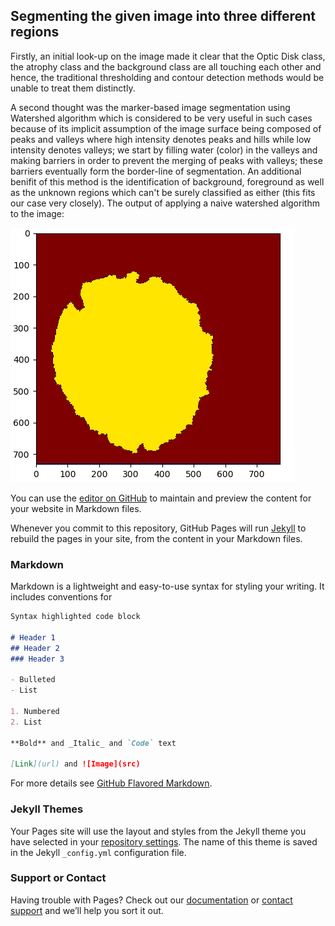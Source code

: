 ## Segmenting the given image into three different regions

Firstly,  an initial look-up on the image made it clear that the Optic Disk class, the atrophy class and the background class are all touching each other and hence, the traditional thresholding and contour detection methods would be unable to treat them distinctly.

A second thought was the marker-based image segmentation using Watershed algorithm which is considered to be very useful in such cases because of its implicit assumption of the image surface being composed of peaks and valleys where high intensity denotes peaks and hills while low intensity denotes valleys; we start by filling water (color) in the valleys and making barriers in order to prevent the merging of peaks with valleys; these barriers eventually form the border-line of segmentation. An additional benifit of this method is the identification of background, foreground as well as the unknown regions which can't be surely classified as either (this fits our case very closely).
 The output of applying a naive watershed algorithm to the image:
 
 ![Naive Watershed result](output.png)

You can use the [editor on GitHub](https://github.com/Saurav0074/Advenio/edit/master/README.md) to maintain and preview the content for your website in Markdown files.

Whenever you commit to this repository, GitHub Pages will run [Jekyll](https://jekyllrb.com/) to rebuild the pages in your site, from the content in your Markdown files.

### Markdown

Markdown is a lightweight and easy-to-use syntax for styling your writing. It includes conventions for

```markdown
Syntax highlighted code block

# Header 1
## Header 2
### Header 3

- Bulleted
- List

1. Numbered
2. List

**Bold** and _Italic_ and `Code` text

[Link](url) and ![Image](src)
```

For more details see [GitHub Flavored Markdown](https://guides.github.com/features/mastering-markdown/).

### Jekyll Themes

Your Pages site will use the layout and styles from the Jekyll theme you have selected in your [repository settings](https://github.com/Saurav0074/Advenio/settings). The name of this theme is saved in the Jekyll `_config.yml` configuration file.

### Support or Contact

Having trouble with Pages? Check out our [documentation](https://help.github.com/categories/github-pages-basics/) or [contact support](https://github.com/contact) and we’ll help you sort it out.
